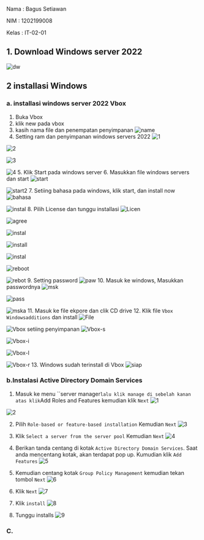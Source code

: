 Nama  : Bagus Setiawan

NIM   : 1202199008

Kelas : IT-02-01

## 1. Download Windows server 2022
![dw](https://github.com/bscom976/SAS/blob/26e38cbe45376a69bdf0249b7342fbab8f423639/UTS/Asset%20Uts/Screenshot%20(196).png)

## 2 installasi Windows
### a. installasi windows server 2022 Vbox
1. Buka Vbox
2. klik new pada vbox
3. kasih nama file dan penempatan penyimpanan
![name](https://github.com/bscom976/SAS/blob/26e38cbe45376a69bdf0249b7342fbab8f423639/UTS/Asset%20Uts/Vbox%201.jpg)
4. Setting ram dan penyimpanan windows servers 2022
![1](https://github.com/bscom976/SAS/blob/26e38cbe45376a69bdf0249b7342fbab8f423639/UTS/Asset%20Uts/Vbox%203.jpg)

![2](https://github.com/bscom976/SAS/blob/d768c5b74e34e47694bd704378af8254db1da8c5/UTS/Asset%20Uts/Vbox%203.1.jpg)

![3](https://github.com/bscom976/SAS/blob/d768c5b74e34e47694bd704378af8254db1da8c5/UTS/Asset%20Uts/Vbox%203.2.jpg)

![4](https://github.com/bscom976/SAS/blob/d768c5b74e34e47694bd704378af8254db1da8c5/UTS/Asset%20Uts/Vbox%203.3.jpg)
5. Klik Start pada windows server
6. Masukkan file windows servers dan start
![start](https://github.com/bscom976/SAS/blob/d768c5b74e34e47694bd704378af8254db1da8c5/UTS/Asset%20Uts/Vbox%204.jpg)

![start2](https://github.com/bscom976/SAS/blob/4268b96aacffc424b9156835a5c53437878f6052/UTS/Asset%20Uts/Start.jpg)
7. Setiing bahasa pada windows, klik start, dan install now
![bahasa](https://github.com/bscom976/SAS/blob/d768c5b74e34e47694bd704378af8254db1da8c5/UTS/Asset%20Uts/Vbox%205.jpg)

![instal](https://github.com/bscom976/SAS/blob/d768c5b74e34e47694bd704378af8254db1da8c5/UTS/Asset%20Uts/Vbox%206.jpg)
8. Pilih License dan tunggu installasi
![Licen](https://github.com/bscom976/SAS/blob/41eb7b8fad5d155835be65a7718a16d185f635dd/UTS/Asset%20Uts/LIcen.jpg)

![agree](https://github.com/bscom976/SAS/blob/4268b96aacffc424b9156835a5c53437878f6052/UTS/Asset%20Uts/Vbox%208.jpg)

![instal](https://github.com/bscom976/SAS/blob/41eb7b8fad5d155835be65a7718a16d185f635dd/UTS/Asset%20Uts/LIcen2.jpg)

![install](https://github.com/bscom976/SAS/blob/4268b96aacffc424b9156835a5c53437878f6052/UTS/Asset%20Uts/Vbox%209.jpg)

![instal](https://github.com/bscom976/SAS/blob/41eb7b8fad5d155835be65a7718a16d185f635dd/UTS/Asset%20Uts/LIcen3.jpg)

![reboot](https://github.com/bscom976/SAS/blob/41eb7b8fad5d155835be65a7718a16d185f635dd/UTS/Asset%20Uts/Reboot.jpg)

![rebot](https://github.com/bscom976/SAS/blob/41eb7b8fad5d155835be65a7718a16d185f635dd/UTS/Asset%20Uts/Vbox%2010.jpg)
9. Setting password 
![paw](https://github.com/bscom976/SAS/blob/41eb7b8fad5d155835be65a7718a16d185f635dd/UTS/Asset%20Uts/Vbox%2011.jpg)
10. Masuk ke windows, Masukkan passwordnya
![msk](https://github.com/bscom976/SAS/blob/41eb7b8fad5d155835be65a7718a16d185f635dd/UTS/Asset%20Uts/Vbox%2012.jpg)

![pass](https://github.com/bscom976/SAS/blob/41eb7b8fad5d155835be65a7718a16d185f635dd/UTS/Asset%20Uts/Vbox%2013.jpg)

![mska](https://github.com/bscom976/SAS/blob/41eb7b8fad5d155835be65a7718a16d185f635dd/UTS/Asset%20Uts/Vbox%20134.jpg)
11. Masuk ke file ekpore dan clik CD drive
12. Klik file ```Vbox Windowsadditions``` dan install 
![File](https://github.com/bscom976/SAS/blob/41eb7b8fad5d155835be65a7718a16d185f635dd/UTS/Asset%20Uts/Screenshot%202021-11-27%20192427.jpg)

![Vbox](https://github.com/bscom976/SAS/blob/41eb7b8fad5d155835be65a7718a16d185f635dd/UTS/Asset%20Uts/Vbox%2015.jpg)
     setiing penyimpanan
![Vbox-s](https://github.com/bscom976/SAS/blob/41eb7b8fad5d155835be65a7718a16d185f635dd/UTS/Asset%20Uts/Vbox%2016.jpg)

![Vbox-i](https://github.com/bscom976/SAS/blob/41eb7b8fad5d155835be65a7718a16d185f635dd/UTS/Asset%20Uts/Vbox%2017.jpg)

![Vbox-I](https://github.com/bscom976/SAS/blob/41eb7b8fad5d155835be65a7718a16d185f635dd/UTS/Asset%20Uts/Vbox%2018.jpg)

![Vbox-r](https://github.com/bscom976/SAS/blob/41eb7b8fad5d155835be65a7718a16d185f635dd/UTS/Asset%20Uts/Vbox%2019.jpg)
13. Windows sudah terinstall di Vbox
![siap](https://github.com/bscom976/SAS/blob/41eb7b8fad5d155835be65a7718a16d185f635dd/UTS/Asset%20Uts/Vbox%2020.jpg)

### b.Instalasi Active Directory Domain Services

1. Masuk ke menu ``server manager``` lalu klik manage di sebelah kanan atas klik ```Add Roles and Features kemudian klik ```Next```
![1](https://github.com/bscom976/SAS/blob/3699d47bd4388e876eceb209b4e894599a65a644/UTS/Asset%20Uts/2b/1.jpg)

![2](https://github.com/bscom976/SAS/blob/3699d47bd4388e876eceb209b4e894599a65a644/UTS/Asset%20Uts/2b/2.jpg)

2. Pilih  ```Role-based or feature-based installation``` Kemudian ```Next```
![3](https://github.com/bscom976/SAS/blob/3699d47bd4388e876eceb209b4e894599a65a644/UTS/Asset%20Uts/2b/3.jpg)

3. Klik ```Select a server from the server pool``` Kemudian ```Next```
![4](https://github.com/bscom976/SAS/blob/3699d47bd4388e876eceb209b4e894599a65a644/UTS/Asset%20Uts/2b/4.jpg)

4. Berikan tanda centang di kotak ```Active Directory Domain Services```. Saat anda mencentang kotak, akan terdapat pop up. Kumudian klik ```Add Features```
![5](https://github.com/bscom976/SAS/blob/3699d47bd4388e876eceb209b4e894599a65a644/UTS/Asset%20Uts/2b/5.jpg)

5. Kemudian centang kotak ```Group Policy Management``` kemudian tekan tombol ```Next```
![6](https://github.com/bscom976/SAS/blob/3699d47bd4388e876eceb209b4e894599a65a644/UTS/Asset%20Uts/2b/6.jpg)

6. Klik ```Next```
![7](https://github.com/bscom976/SAS/blob/3699d47bd4388e876eceb209b4e894599a65a644/UTS/Asset%20Uts/2b/7.jpg)

7. Klik ```install```
![8](https://github.com/bscom976/SAS/blob/3699d47bd4388e876eceb209b4e894599a65a644/UTS/Asset%20Uts/2b/8.jpg)

8. Tunggu installs
![9](https://github.com/bscom976/SAS/blob/3699d47bd4388e876eceb209b4e894599a65a644/UTS/Asset%20Uts/2b/9.jpg)

### C.

